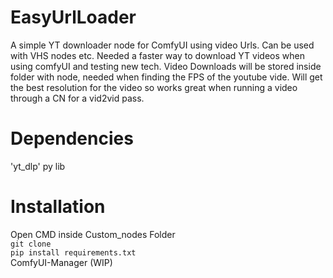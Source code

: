 # EasyUrlLoader
A simple YT downloader node for ComfyUI using video Urls. Can be used with VHS nodes etc.
Needed a faster way to download YT videos when using comfyUI and testing new tech. Video Downloads will be stored inside folder with node, needed when finding the FPS of the youtube vide. Will get the best resolution for the video so works great when running a video through a CN for a vid2vid pass.
# Dependencies
'yt_dlp' py lib
# Installation
Open CMD inside Custom_nodes Folder\
```git clone ```\
```pip install requirements.txt```\
ComfyUI-Manager (WIP)
